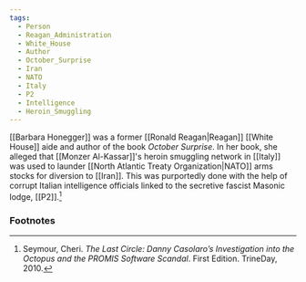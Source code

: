 ```yaml
---
tags:
  - Person
  - Reagan_Administration
  - White_House
  - Author
  - October_Surprise
  - Iran
  - NATO
  - Italy
  - P2
  - Intelligence
  - Heroin_Smuggling
---
```


[[Barbara Honegger]] was a former [[Ronald Reagan|Reagan]] [[White House]] aide and author of the book *October Surprise*. In her book, she alleged that [[Monzer Al-Kassar]]'s heroin smuggling network in [[Italy]] was used to launder [[North Atlantic Treaty Organization|NATO]] arms stocks for diversion to [[Iran]]. This was purportedly done with the help of corrupt Italian intelligence officials linked to the secretive fascist Masonic lodge, [[P2]].[^1]

### Footnotes

[^1]: Seymour, Cheri. *The Last Circle: Danny Casolaro’s Investigation into the Octopus and the PROMIS Software Scandal*. First Edition. TrineDay, 2010.